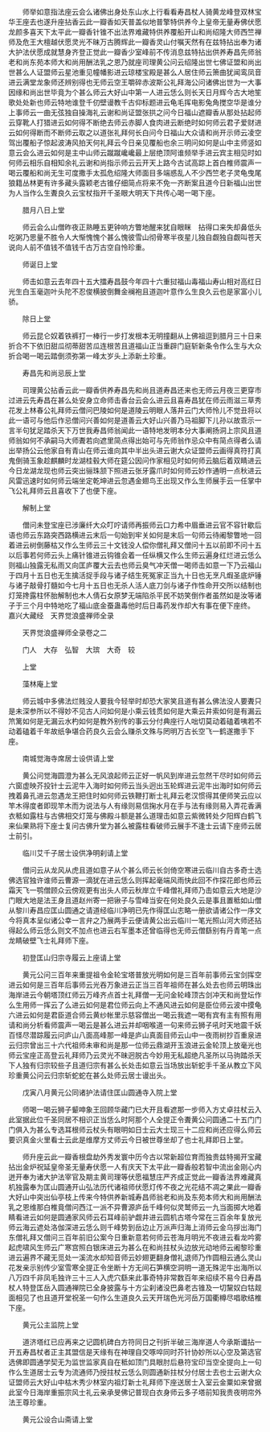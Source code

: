 <!-- { "loadSidebar": true } -->
　　师举如意指法座云会么诸佛出身处东山水上行看看寿昌杖人骑黄龙峰登双林宝华王座去也遂升座拈香云此一瓣香如天普盖似地普擎特供养今上皇帝无量寿佛伏愿龙颜多喜天下太平此一瓣香针锥不出法界难藏特供养覆船开山和尚绍隆大师西竺禅师及危王大檀越伏愿灵光不昧万古腾辉此一瓣香灵山付嘱天然有在兹特拈出奉为诸大护法伏愿成就慧身齐登正觉此一瓣香少室峰前不传消息兹特拈出供养寿昌先师翁老和尚东苑本师大和尚用酬法乳之恩乃就座司理黄公问云绍隆出世七佛证盟和尚出世甚么人证盟师云星池重见幢幡影进云琼楼宝殿是甚么人居住师云箫曲犹闻鸾凤音进云满堂龙象师还辨别得也无师云空王嚼碎赤波斯公礼拜海公问诸佛出世为一大事因缘和尚出世毕竟为个甚么师云大好山中第一人进云恁么则长天日月辉今古大地笙歌处处新也师云特地谁登千仞壁谩教千古仰标题进云龟毛挥电影兔角搅空华是谁分上事师云一曲无弦独自操海礼云谢和尚证盟张拱之问今日福山遮瓣香从那处拈起师云穿靴人打猎进云如何得不断绝去师云赤脚人食肉进云断绝时如何师云君子爱财进云如何得断而不断师云取之以道张礼拜何长白问今日福山大众请和尚开示师云凌空驾出覆船子惊起波涛风拍天何礼拜云今日亲见覆船也余三明问如何是山中主师竖如意云会么进云如何是主中山师云蹴蹴巉巉最上层绝顶阿谁频举手进云宾主相见时如何师云相乐自相知余礼云谢和尚指示师云云开天上路今古试高踪上首白椎师震声一喝云覆船和尚无生可度撒手太孤危绍隆大师面目多端惑乱人不少西竺老子灵龟曳尾狼籍丛林更有许多藏头露颖老古锥仔细简点将来不免一齐断案且道今日新福山出世为人当作么生聻良久云宝杖指开千圣眼大明天下共传心喝一喝下座。

　　腊月八日上堂

　　师云会么山僧昨夜正熟睡五更钟响方瞥地醒来犹自眼眯　拈得口来失却鼻低头吃粥乃思量不胜令人大惭愧愧个甚么愧彼雪山彻骨寒半夜星儿独自觑独自觑叫苍天说向人前不值钱不值钱千古万古空自怜珍重。

　　师诞日上堂

　　师击如意云去年四十五大擂寿昌鼓今年四十六重挝福山毒福山寿山相对高红日光生白玉毫迦叶头陀不忍俊横披倒舞金襕袍且道迦叶意作么生良久云也是家富小儿骄。

　　除日上堂

　　师云昆仑奴着铁裤打一棒行一步打发根本无明撞翻从上佛祖逗到腊月三十日来折合不下依旧甜瓜彻蒂甜苦瓜连根苦且道福山正当重辟门庭斩新条令作么生与大众折合喝一喝云踏倒须弥第一峰太岁头上添新土珍重。

　　寿昌先和尚忌辰上堂

　　司理黄公拈香云此一瓣香供养寿昌先和尚且道寿昌还来也无师云月夜三更穿市过进云先寿昌在甚么处安身立命师击香台云会么进云且喜寿昌犹在师云雨滋三草秀花发上林春公礼拜师云僧问巴陵如何是道陵云明眼人落井云门大师怜儿不觉丑将以此一语可与他后作忌僧问兴善如何是道善云大好山兴善乃马祖脚下儿孙以故乖示一言半句犹足踏杀天下万世我寿昌师翁闻此一语特地发明本分大事阐扬洞上宗风且道师翁如何不承嗣马大师聻若向遮里简点得出始可与先师翁作忌众中有简点得者么请出举扬公云他家自有青山在师云谁向其中半出头进云谢大众证盟师云画得真符打真鬼倒骑玉象趁麒麟时龙湖桂毂大师在筵公因问作家相见时如何师云脑后着双睛进云今日龙湖龙现也师云突出骊珠颔下照进云张牙露爪时如何师云妙作通明一点秋进云风雷迅速时如何师云端坐定乾坤进云忽遇金翅鸟王出现又作么生师展手云一任掌中飞公礼拜师云且喜收下了也便下座。

　　解制上堂

　　僧问未登宝座已涉廉纤大众叮咛请师再振师云口力希中眉垂进云官不容针歇后语也师云东路突西路横进云末后一句始到牢关如何是末后一句师云待阇黎瞥地一回着进云树倒藤枯又作么生师云三十文钱没人偿你僧礼拜又僧问十五以前即不问十五以后事若何师云头上痛针锥进云钩锥会着一任纵横又作么生师云遍身红烂进云恁么则福山独露无私雨又向匡庐覆大云去也师云臭气冲天僧一喝师击如意一下乃云福山于四月十五日也无生擒活捉手段与诸子结生死冤家正当九十日也无烹凡煆圣底炉锤与诸子敲骨打髓如今七月十五日也无杀人活人底刀剑与诸子作性命开交所以结制也灯笼搀露柱怀胎解制也木人倩石女原梦无端陷杀平民不妨笑倒作者虽然如是汝等诸子于三个月中特地吃了福山底金蚕蛊毒他时后日毒药发作却大有事在便下座终。
嘉兴大藏经　天界觉浪盛禅师全录


　　天界觉浪盛禅师全录卷之二

　　门人　大存　弘智　大瑸　大奇　较

　　上堂

　　藻林庵上堂

　　师云城中多佛法烂贱没人要我今轻举时却恐大家笑且道有甚么佛法没人要聻只是未深参所以不得妙不见古人问如何是小乘云钱贯如何是大乘云井索如何是有漏云笊篱如何是无漏云水杓如何是教外别传的事云分付典座行人咄切莫动着磕着咦若不动着磕着千年故纸争堪合药良久云会么赚杀文殊与罔明万古长空飞一鹤遂撒手下座。

　　南城觉海寺席居士设供请上堂

　　黄公问觉海圆澄为甚么无风浪起师云正好一帆风到岸进云忽然干尽时如何师云六窗虚映芥投针士云泥牛入海时如何师云当头迥出玉轮辉进云泥牛出海时如何师云拽着鼻孔进云忽遇龙王把住时如何师云铁鞭打断士礼拜云老汉惯得其便师笑云应以竿木得度者即现竿木而为说法与人有缘则易信掬水月在手与法有缘则易入弄花香满衣秪如露柱与古佛相交灯笼与佛殿斗额是甚么道理击如意云紫微转处夕阳辉白鹤飞来仙果熟将下座士复问古佛升堂为甚么被露柱看破师云展手不逢士云请下座师云居士前引。

　　临川艾千子居士设供净明刹请上堂

　　僧问云从龙风从虎且道如意子从个甚么师云长剑倚空寒进云临川自古多奇士选佛选官独许谁师云曹源一滴犹在进云恁么则挥起毫端风雨快此回不作探花郎也师云霜天飞一鹗僧顾众云傍观更有出头人师云秋岸立千峰僧礼拜师乃击如意云大地是沙门眼大地是法王身且道赵州寄一把锹子与雪峰当安在何处良久云是事且置秪如山僧从黎川寿昌应匡山圆通之请道经临川净明已先作得匡山志略一册欲请诸公作一序文今将真本呈似诸公幸一言弁之乃展两手云便请黄公出云临川一笔光照山河大师还拈得起么师云恁么则文不加点也进云右军墨本还曾临得也无师云僧繇别有丹青笔一点龙睛破壁飞士礼拜师下座。

　　初登匡山归宗寺履云上座请上堂

　　黄元公问三百年来重提祖令金轮宝塔普放光明如何是三百年前事师云宝剑挥空进云如何是三百年后事师云光吞万象进云正当三百年祖师在甚么处去也师云明珠出海岸进云今朝塔顶红师云万峰齐点首士礼拜僧一无问金轮峰顶古剑冲天和尚登坛作么生用师一挥云了么进云如何是君位师云向上不通风进云如何是臣位师云波中摸龟六进云如何是君臣道合师云黄纱帐里示慈容僧出一喝云我遮一喝有宾有主有照有用请和尚分析看师震声一喝云是甚么进云并却咽喉道一句来师云狮子吼时天地震千妖百怪尽潜踪履云问庐山八面高峰那一峰是庐山真面目师云山中一夜雨树抄百重泉进云归宗曾出三十六代祖师未审和尚是那一位师云鼎湖开玉浪进云金轮顶上放毫光也师云宝座正高登云礼拜师乃云灵光不昧迥脱古今妙用无私超绝凡圣所以马驹踏杀天下人独有归宗较些子且道归宗有甚么长处击如意云当场放出斩蛇手千圣从教立下风珍重黄公问云归宗斩蛇蛇在甚么处师云居士谩出头。

　　戊寅八月黄元公同诸护法请住匡山圆通寺入院上堂

　　师喝一喝云狮子颦呻象王回顾华藏门已大开且看遮那一步师入方丈卓拄杖云入此室据此位千圣同居不相识正当恁么时阿那个人全提正令聻黄公问圆通二十五门门门俱入为甚么专选耳根师云杖头有眼明如日士云大士现三十二应和尚还应得么师云要识真金火里看士云此是维摩方丈师云今日被世尊坐却了也士礼拜即日上堂。

　　师升座云此一瓣香根盘劫外秀发寰中历今古以常新超位育而独贵兹特揭开宝藏拈出金炉祝延皇帝圣无量寿伏愿一人有庆天下太平此一瓣香般若智中流出金刚心内迸开奉为诸大护法宰官及期主黄司理等伏愿福慧庄严齐成正觉此一瓣香法界难藏真机独露奉为匡山圆通开山弘法历代诸祖师伏愿灯传不夜之光花结不凋之果此一瓣香大好山中突出仙亭枝上传来今特供养新城寿昌师翁老和尚及东苑本师大和尚用酬法乳之恩维那白椎竟僧问西江一派不异曹源庐岳千峰何似灵鹫师云一九当面掷大地着睛看进云如何是圆通家风师云石耳峰前驴觑井进云圆机古塔今常在三百余年复放光师云海云遮处洛伽深进云恁么则千峰势到岳边止万派声归海上消师云金乌拶出海门东僧礼拜又僧问三百年前旧公案今日重新意若何师云苍海月明光不夜进云看龙吟雾起虎啸风生师云广寒宫照白银床进云为甚么在和尚拄杖头边放光动地师云阇黎珍重进云遍界不藏无觅处一溪流水却知音师云妙翅更翻身僧礼退师乃作圆相云通么灵山花发亲示别传少室雪寒全提正令坐断十方无间石笋横空洞明一道无殊泥牛出海所以八万四千非凤毛独许三十三人入虎穴繇来此事奇特非常数百年来绍续不易今日寿昌杖人特登匡岳入圆通禅院已全身披露与十方尘刹诸没巴鼻老古锥及一切黧奴白牯觌面相见了也且道开堂祝圣一句作么生道良久云天开瑞色光河岳万国衢樽尽唱歌结椎下座。

　　黄元公主监院上堂

　　道济塔红已应再来之记圆机碑白方符同日之刊折半破三海岸道人今承斯谶拈一开五寿昌杖者正主其盟信是天缘有在神理自交啄啐同时芥针协妙所以心空及第选官选佛即圆通学契无为监世监家真自在秪如顶门具眼肘后悬符宝印当空全提向上一句作么生道居士云专为流通师乃授拄杖云恁么则圆通新拄杖分付居士去也士云谢大众证盟师云大好山中枯木秀少林室内祖灯新士礼拜师下座送居士入室云金粟如来曾据此室今日海岸重振宗风士礼云亲承旻佛记普现白衣身师云多子塔前知我贵夜明帘外法王尊珍重。

　　黄元公设合山斋请上堂

